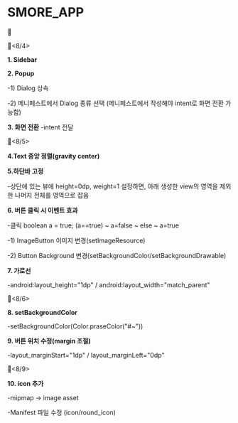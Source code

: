 # SMORE_APP
**🧸**

🧡<8/4>

**1. Sidebar** 

**2. Popup**

-1) Dialog 상속

-2) 메니페스트에서 Dialog 종류 선택
(메니페스트에서 작성해야 intent로 화면 전환 가능함)

**3. 화면 전환**
-intent 전달

💛<8/5>

**4.Text 중앙 정렬(gravity center)**

**5.하단바 고정**

-상단에 있는 뷰에 height=0dp, weight=1 설정하면,
아래 생성한 view의 영역을 제외한 나머지 전체를 영역으로 잡음

**6. 버튼 클릭 시 이벤트 효과**

-클릭 boolean a = true; (a==true) ~ a=false ~ else ~ a=true

-1) ImageButton 이미지 변경(setImageResource)

-2) Button Background 변경(setBackgroundColor/setBackgroundDrawable)

**7. 가로선**

-android:layout_height="1dp" / android:layout_width="match_parent"

💚<8/6>

**8. setBackgroundColor**

-setBackgroundColor(Color.praseColor("#~"))

**9. 버튼 위치 수정(margin 조절)**

-layout_marginStart="1dp" / layout_marginLeft="0dp"

💙<8/9>

**10. icon 추가**

-mipmap -> image asset

-Manifest 파일 수정 (icon/round_icon)


